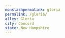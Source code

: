 ```yaml
---
﻿nonslashpermalink: gloria
permalink: /gloria/
alley: Gloria
city: Concord
state: New Hampshire
---
```

